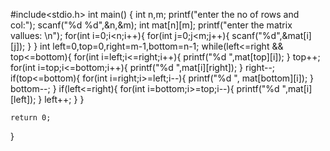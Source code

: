 #include<stdio.h>
int main()
{
    int n,m;
    printf("enter the no of rows and col:");
    scanf("%d %d",&n,&m);
    int mat[n][m];
    printf("enter the matrix vallues: \n");
    for(int i=0;i<n;i++){
        for(int j=0;j<m;j++){
            scanf("%d",&mat[i][j]);
        }
    }
    int left=0,top=0,right=m-1,bottom=n-1;
    while(left<=right && top<=bottom){
       for(int i=left;i<=right;i++){
        printf("%d ",mat[top][i]);
       }
       top++;
       for(int i=top;i<=bottom;i++){
        printf("%d ",mat[i][right]);
       }
       right--;
       if(top<=bottom){
        for(int i=right;i>=left;i--){
            printf("%d ", mat[bottom][i]);
            }
            bottom--;
       }
       if(left<=right){
        for(int i=bottom;i>=top;i--){
            printf("%d ",mat[i][left]);
        }
        left++;
       }
    }

    return 0;
}

